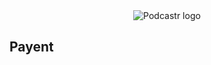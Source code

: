<div align="center">
  <img src="https://i.imgur.com/qFgvK8n.png" alt="Podcastr logo">
</div>

## Payent
